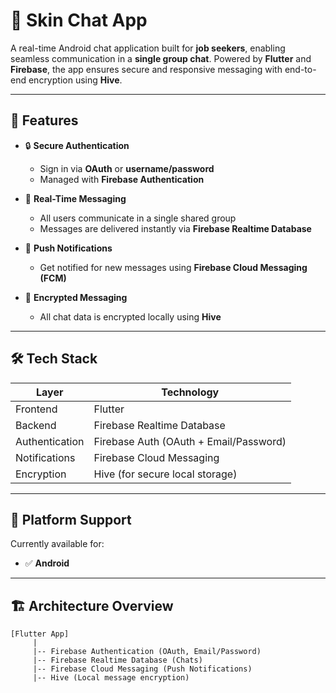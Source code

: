# 💬 Skin Chat App

A real-time Android chat application built for **job seekers**, enabling seamless communication in a **single group chat**. Powered by **Flutter** and **Firebase**, the app ensures secure and responsive messaging with end-to-end encryption using **Hive**.

---

## 🚀 Features

- 🔒 **Secure Authentication**
  - Sign in via **OAuth** or **username/password**
  - Managed with **Firebase Authentication**

- 💬 **Real-Time Messaging**
  - All users communicate in a single shared group
  - Messages are delivered instantly via **Firebase Realtime Database**

- 🔔 **Push Notifications**
  - Get notified for new messages using **Firebase Cloud Messaging (FCM)**

- 🔐 **Encrypted Messaging**
  - All chat data is encrypted locally using **Hive**

---

## 🛠️ Tech Stack

| Layer          | Technology                     |
|----------------|--------------------------------|
| Frontend       | Flutter                        |
| Backend        | Firebase Realtime Database     |
| Authentication | Firebase Auth (OAuth + Email/Password) |
| Notifications  | Firebase Cloud Messaging       |
| Encryption     | Hive (for secure local storage)|

---

## 📱 Platform Support

Currently available for:

- ✅ **Android**

---

## 🏗️ Architecture Overview

```plaintext
[Flutter App]
     |
     |-- Firebase Authentication (OAuth, Email/Password)
     |-- Firebase Realtime Database (Chats)
     |-- Firebase Cloud Messaging (Push Notifications)
     |-- Hive (Local message encryption)
